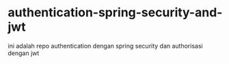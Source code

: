 # authentication-spring-security-and-jwt
ini adalah repo authentication dengan spring security dan authorisasi dengan jwt
